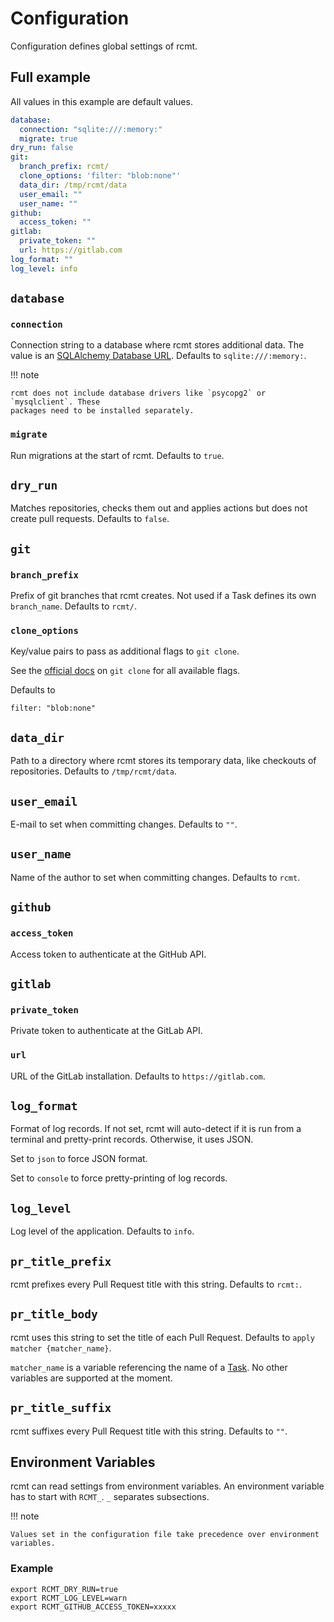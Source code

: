 # Configuration

Configuration defines global settings of rcmt.

## Full example

All values in this example are default values.

```yaml
database:
  connection: "sqlite:///:memory:"
  migrate: true
dry_run: false
git:
  branch_prefix: rcmt/
  clone_options: 'filter: "blob:none"'
  data_dir: /tmp/rcmt/data
  user_email: ""
  user_name: ""
github:
  access_token: ""
gitlab:
  private_token: ""
  url: https://gitlab.com
log_format: ""
log_level: info
```

## `database`

### `connection`

Connection string to a database where rcmt stores additional data. The value is an
[SQLAlchemy Database URL](https://docs.sqlalchemy.org/en/20/core/engines.html#database-urls>).
Defaults to ``sqlite:///:memory:``.

!!! note

    rcmt does not include database drivers like `psycopg2` or `mysqlclient`. These
    packages need to be installed separately.

### `migrate`

Run migrations at the start of rcmt. Defaults to `true`.

## `dry_run`

Matches repositories, checks them out and applies actions but does not create pull
requests. Defaults to `false`.

## `git`

### `branch_prefix`

Prefix of git branches that rcmt creates. Not used if a Task defines its own
`branch_name`. Defaults to `rcmt/`.

### `clone_options`

Key/value pairs to pass as additional flags to `git clone`.

See the [official docs](https://www.git-scm.com/docs/git-clone) on `git clone` for all
available flags.

Defaults to
```
filter: "blob:none"
```

## `data_dir`

Path to a directory where rcmt stores its temporary data, like checkouts of
repositories. Defaults to `/tmp/rcmt/data`.

## `user_email`

E-mail to set when committing changes. Defaults to `""`.

## `user_name`

Name of the author to set when committing changes. Defaults to `rcmt`.

## `github`

### `access_token`

Access token to authenticate at the GitHub API.

## `gitlab`

### `private_token`

Private token to authenticate at the GitLab API.

### `url`

URL of the GitLab installation. Defaults to `https://gitlab.com`.

## `log_format`

Format of log records. If not set, rcmt will auto-detect if it is run from a terminal
and pretty-print records. Otherwise, it uses JSON.

Set to `json` to force JSON format.

Set to `console` to force pretty-printing of log records.

## `log_level`

Log level of the application. Defaults to `info`.

## `pr_title_prefix`

rcmt prefixes every Pull Request title with this string. Defaults to `rcmt:`.

## `pr_title_body`

rcmt uses this string to set the title of each Pull Request. Defaults to
`apply matcher {matcher_name}`.

`matcher_name` is a variable referencing the name of a [Task](./task.md). No
other variables are supported at the moment.

## `pr_title_suffix`

rcmt suffixes every Pull Request title with this string. Defaults to `""`.

## Environment Variables

rcmt can read settings from environment variables. An environment variable has to start
with `RCMT_`. `_` separates subsections.

!!! note
   
    Values set in the configuration file take precedence over environment variables.

### Example

```shell
export RCMT_DRY_RUN=true
export RCMT_LOG_LEVEL=warn
export RCMT_GITHUB_ACCESS_TOKEN=xxxxx
```
